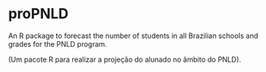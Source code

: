 # proPNLD
An R package to forecast the number of students in all Brazilian schools and grades for the PNLD program.

(Um pacote R para realizar a projeção do alunado no âmbito do PNLD).
